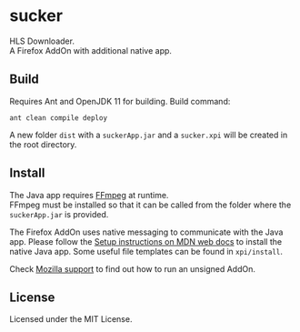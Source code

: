 # sucker
HLS Downloader.<br>
A Firefox AddOn with additional native app.

## Build
Requires Ant and OpenJDK 11 for building. Build command:
```
ant clean compile deploy
```

A new folder `dist` with a `suckerApp.jar` and a `sucker.xpi` will be created in the root directory.

## Install
The Java app requires [FFmpeg](https://ffmpeg.org/download.html) at runtime.<br>
FFmpeg must be installed so that it can be called from the folder where the `suckerApp.jar` is provided. 

The Firefox AddOn uses native messaging to communicate with the Java app. Please follow the [Setup instructions on MDN web docs](https://developer.mozilla.org/en-US/docs/Mozilla/Add-ons/WebExtensions/Native_messaging) to install the native Java app. Some useful file templates can be found in `xpi/install`.

Check [Mozilla support](https://support.mozilla.org/en-US/kb/add-on-signing-in-firefox#w_what-are-my-options-if-i-want-to-use-an-unsigned-add-on-advanced-users) to find out how to run an unsigned AddOn.

## License
Licensed under the MIT License.
